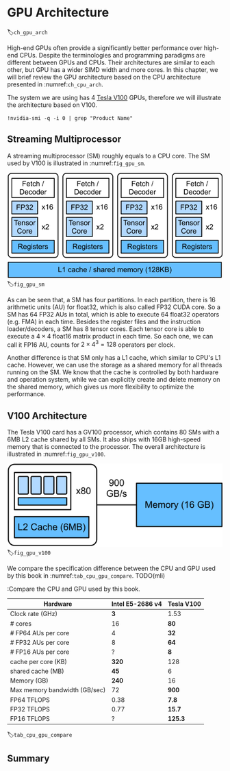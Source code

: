 # GPU Architecture
:label:`ch_gpu_arch`


High-end GPUs often provide a significantly better performance over high-end CPUs. Despite the terminologies and programming paradigms are different between GPUs and CPUs. Their architectures are similar to each other, but GPU has a wider SIMD width and more cores. In this chapter, we will brief review the GPU architecture based on the CPU architecture presented in :numref:`ch_cpu_arch`.

The system we are using has 4 [Tesla V100](https://images.nvidia.com/content/volta-architecture/pdf/volta-architecture-whitepaper.pdf) GPUs, therefore we will illustrate the architecture based on V100.

```{.python .input}
!nvidia-smi -q -i 0 | grep "Product Name"
```

## Streaming Multiprocessor

A streaming multiprocessor (SM) roughly equals to a CPU core. The SM used by V100 is illustrated in :numref:`fig_gpu_sm`.

![A streaming multiprocessor in Tesla V100](../img/gpu_sm.svg)
:label:`fig_gpu_sm`

As can be seen that, a SM has four partitions. In each partition, there is 16 arithmetic units (AU) for float32, which is also called FP32 CUDA core. So a SM has 64 FP32 AUs in total, which is able to execute 64 float32 operators (e.g. FMA) in each time.  Besides the register files and the instruction loader/decoders, a SM has 8 tensor cores. Each tensor core is able to execute a $4\times 4$ float16 matrix product in each time. So each one, we can call it FP16 AU, counts for $2\times 4^3=128$ operators per clock.

Another difference is that SM only has a L1 cache, which similar to CPU's L1 cache. However, we can use the storage as a shared memory for all threads running on the SM. We know that the cache is controlled by both hardware and operation system, while we can explicitly create and delete memory on the shared memory, which gives us more flexibility to optimize the performance. 

## V100 Architecture

The Tesla V100 card has a GV100 processor, which contains 80 SMs with a 6MB L2 cache shared by all SMs. It also ships with 16GB high-speed memory that is connected to the processor. The overall architecture is illustrated in :numref:`fig_gpu_v100`.

![The Tesla V100 Architecture](../img/gpu_v100.svg)
:label:`fig_gpu_v100`

We compare the specification difference between the CPU and GPU used by this book in :numref:`tab_cpu_gpu_compare`. TODO(mli)

:Compare the CPU and GPU used by this book.

|Hardware | Intel E5-2686 v4 | Tesla V100 |
|------|------|------|
| Clock rate (GHz) | **3** | 1.53 |
| # cores | 16 | **80** |
| # FP64 AUs per core | 4 | **32** |
| # FP32 AUs per core | 8 | **64** |
| # FP16 AUs per core | ? | **8** |
| cache per core (KB) | **320** | 128 |
| shared cache (MB)| **45** | 6 |
| Memory (GB) | **240** | 16 |
| Max memory bandwidth (GB/sec) | 72 | **900** |
| FP64 TFLOPS | 0.38 | **7.8** |
| FP32 TFLOPS | 0.77 | **15.7** |
| FP16 TFLOPS | ? | **125.3** |
:label:`tab_cpu_gpu_compare`

## Summary
